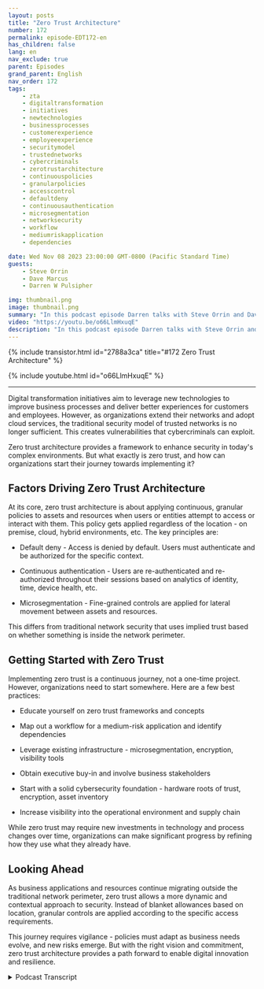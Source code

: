 ```yaml
---
layout: posts
title: "Zero Trust Architecture"
number: 172
permalink: episode-EDT172-en
has_children: false
lang: en
nav_exclude: true
parent: Episodes
grand_parent: English
nav_order: 172
tags:
    - zta
    - digitaltransformation
    - initiatives
    - newtechnologies
    - businessprocesses
    - customerexperience
    - employeeexperience
    - securitymodel
    - trustednetworks
    - cybercriminals
    - zerotrustarchitecture
    - continuouspolicies
    - granularpolicies
    - accesscontrol
    - defaultdeny
    - continuousauthentication
    - microsegmentation
    - networksecurity
    - workflow
    - mediumriskapplication
    - dependencies

date: Wed Nov 08 2023 23:00:00 GMT-0800 (Pacific Standard Time)
guests:
    - Steve Orrin
    - Dave Marcus
    - Darren W Pulsipher

img: thumbnail.png
image: thumbnail.png
summary: "In this podcast episode Darren talks with Steve Orrin and Dave Marcus and discusses zero trust architecture, a new security model needed for today's digital environments where the network perimeter is disappearing. Experts explain what zero trust is, key principles like default deny access and continuous authentication, and advice for organizations starting their zero trust journey."
video: "https://youtu.be/o66LlmHxuqE"
description: "In this podcast episode Darren talks with Steve Orrin and Dave Marcus and discusses zero trust architecture, a new security model needed for today's digital environments where the network perimeter is disappearing. Experts explain what zero trust is, key principles like default deny access and continuous authentication, and advice for organizations starting their zero trust journey."
---
```


<div>
{% include transistor.html id="2788a3ca" title="#172 Zero Trust Architecture" %}

{% include youtube.html id="o66LlmHxuqE" %}
</div>

---

Digital transformation initiatives aim to leverage new technologies to improve business processes and deliver better experiences for customers and employees. However, as organizations extend their networks and adopt cloud services, the traditional security model of trusted networks is no longer sufficient. This creates vulnerabilities that cybercriminals can exploit.

Zero trust architecture provides a framework to enhance security in today's complex environments. But what exactly is zero trust, and how can organizations start their journey towards implementing it?

## Factors Driving Zero Trust Architecture

At its core, zero trust architecture is about applying continuous, granular policies to assets and resources when users or entities attempt to access or interact with them. This policy gets applied regardless of the location - on premise, cloud, hybrid environments, etc. The key principles are:

* Default deny - Access is denied by default. Users must authenticate and be authorized for the specific context.

* Continuous authentication - Users are re-authenticated and re-authorized throughout their sessions based on analytics of identity, time, device health, etc.

* Microsegmentation - Fine-grained controls are applied for lateral movement between assets and resources.

This differs from traditional network security that uses implied trust based on whether something is inside the network perimeter.

## Getting Started with Zero Trust

Implementing zero trust is a continuous journey, not a one-time project. However, organizations need to start somewhere. Here are a few best practices:

* Educate yourself on zero trust frameworks and concepts

* Map out a workflow for a medium-risk application and identify dependencies

* Leverage existing infrastructure - microsegmentation, encryption, visibility tools

* Obtain executive buy-in and involve business stakeholders

* Start with a solid cybersecurity foundation - hardware roots of trust, encryption, asset inventory

* Increase visibility into the operational environment and supply chain

While zero trust may require new investments in technology and process changes over time, organizations can make significant progress by refining how they use what they already have.

## Looking Ahead

As business applications and resources continue migrating outside the traditional network perimeter, zero trust allows a more dynamic and contextual approach to security. Instead of blanket allowances based on location, granular controls are applied according to the specific access requirements.

This journey requires vigilance - policies must adapt as business needs evolve, and new risks emerge. But with the right vision and commitment, zero trust architecture provides a path forward to enable digital innovation and resilience.



<details>
<summary> Podcast Transcript </summary>

<p></p>

</details>

